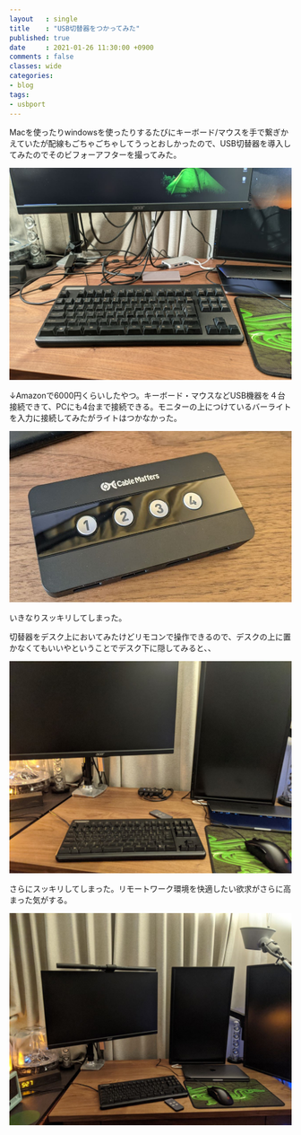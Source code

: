 ```yaml
---
layout   : single
title    : "USB切替器をつかってみた"
published: true
date     : 2021-01-26 11:30:00 +0900
comments : false
classes: wide
categories:
- blog
tags:
- usbport
---
```


Macを使ったりwindowsを使ったりするたびにキーボード/マウスを手で繋ぎかえていたが配線もごちゃごちゃしてうっとおしかったので、USB切替器を導入してみたのでそのビフォーアフターを撮ってみた。

![img](/assets/images/2021-01-26/20210126_0.jpg)

↓Amazonで6000円くらいしたやつ。キーボード・マウスなどUSB機器を４台接続できて、PCにも4台まで接続できる。モニターの上につけているバーライトを入力に接続してみたがライトはつかなかった。

![img](/assets/images/2021-01-26/20210126_1.jpg)

いきなりスッキリしてしまった。

切替器をデスク上においてみたけどリモコンで操作できるので、デスクの上に置かなくてもいいやということでデスク下に隠してみると、、

![img](/assets/images/2021-01-26/20210126_2.jpg)

さらにスッキリしてしまった。リモートワーク環境を快適したい欲求がさらに高まった気がする。

![img](/assets/images/2021-01-26/20210126_3.jpg)



